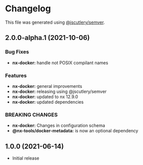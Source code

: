 # Changelog

This file was generated using [@jscutlery/semver](https://github.com/jscutlery/semver).

## 2.0.0-alpha.1 (2021-10-06)

### Bug Fixes

- **nx-docker:** handle not POSIX compilant names

### Features

- **nx-docker:** general improvements
- **nx-docker:** releasing using @jscutlery/semver
- **nx-docker:** updated to nx 12.9.0
- **nx-docker:** updated dependencies

### BREAKING CHANGES

- **nx-docker:** Changes in configuration schema
- **@nx-tools/docker-metadata:** is now an optional dependency

## 1.0.0 (2021-06-14)

- Initial release

